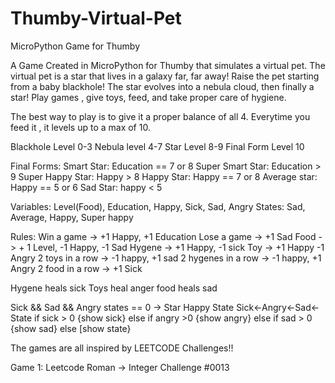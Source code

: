 # Thumby-Virtual-Pet
MicroPython Game for Thumby

A Game Created in MicroPython for Thumby that simulates a virtual pet. The virtual pet is a star that lives in a galaxy far, far away! Raise the pet starting from a baby blackhole! The star evolves into a nebula cloud, then finally a star!
Play games , give toys, feed, and take proper care of hygiene. 

The best way to play is to give it a proper balance of all 4. Everytime you feed it , it levels up to a max of 10.

Blackhole Level 0-3
Nebula level 4-7
Star Level 8-9
Final Form Level 10

Final Forms:
Smart Star: Education == 7 or 8 
Super Smart Star: Education > 9 
Super Happy Star: Happy > 8
Happy Star: Happy == 7 or 8 
Average star: Happy == 5 or 6
Sad Star: happy < 5

Variables: Level(Food), Education, Happy, Sick, Sad, Angry
States: Sad, Average, Happy, Super happy

Rules: 
Win a game -> +1 Happy, +1 Education
Lose a game -> +1 Sad 
Food -> + 1 Level, -1 Happy, -1 Sad
Hygene -> +1 Happy, -1 sick
Toy -> +1 Happy -1 Angry
2 toys in a row -> -1 happy, +1 sad
2 hygenes in a row -> -1 happy, +1 Angry
2 food in a row -> +1 Sick

Hygene heals sick
Toys heal anger
food heals sad

Sick && Sad && Angry states == 0 -> Star Happy State
Sick<-Angry<-Sad<-State
if sick > 0 {show sick}
else if angry >0 {show angry}
else if sad > 0 {show sad}
else [show state}


The games are all inspired by LEETCODE Challenges!!

Game 1: Leetcode Roman -> Integer Challenge #0013


